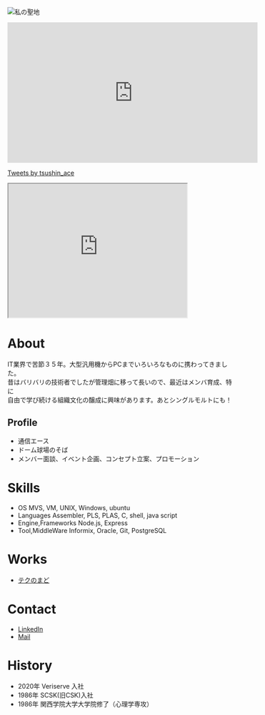 ![私の聖地](IMG_1419.png)

<iframe width="560" height="315" src="https://www.youtube.com/embed/qtbcxnqdtS0" frameborder="0" allow="accelerometer; autoplay; encrypted-media; gyroscope; picture-in-picture" allowfullscreen></iframe>

<a class="twitter-timeline" data-width="400" data-height="600" href="https://twitter.com/tsushin_ace?ref_src=twsrc%5Etfw">Tweets by tsushin_ace</a> <script async src="https://platform.twitter.com/widgets.js" charset="utf-8"></script>

<iframe src="https://www.openprocessing.org/sketch/928381/embed/" width="400" height="300"></iframe>

# About

IT業界で苦節３５年。大型汎用機からPCまでいろいろなものに携わってきました。  
昔はバリバリの技術者でしたが管理畑に移って長いので、最近はメンバ育成、特に  
自由で学び続ける組織文化の醸成に興味があります。あとシングルモルトにも！  


## Profile
- 通信エース  
- ドーム球場のそば  
- メンバー面談、イベント企画、コンセプト立案、プロモーション

# Skills
- OS                   MVS, VM, UNIX, Windows, ubuntu
- Languages            Assembler, PLS, PLAS, C, shell, java script
- Engine,Frameworks    Node.js, Express
- Tool,MiddleWare      Informix, Oracle, Git, PostgreSQL

# Works
- [テクのまど](https://technomado.jp/)

# Contact
- [LinkedIn](https://www.linkedin.com/in/ace-yamano/)
- [Mail](mailto:amks_family@ybb.ne.jp)

# History
- 2020年 Veriserve 入社
- 1986年 SCSK(旧CSK)入社
- 1986年 関西学院大学大学院修了（心理学専攻）
